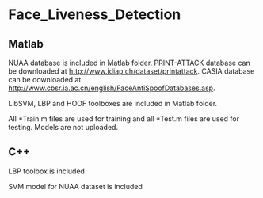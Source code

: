 # Face_Liveness_Detection

## Matlab

NUAA database is included in Matlab folder. PRINT-ATTACK database can be downloaded at http://www.idiap.ch/dataset/printattack. CASIA database can be downloaded at http://www.cbsr.ia.ac.cn/english/FaceAntiSpoofDatabases.asp. 

LibSVM, LBP and HOOF toolboxes are included in Matlab folder. 

All *Train.m files are used for training and all *Test.m files are used for testing. Models are not uploaded. 

## C++

LBP toolbox is included

SVM model for NUAA dataset is included
